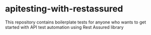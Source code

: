 # apitesting-with-restassured
This repository contains boilerplate tests for anyone who wants to get started with API test automation using Rest Assured library 
